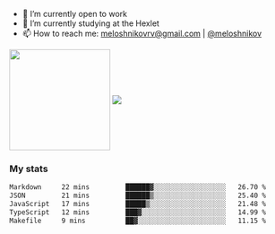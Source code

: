 <!-- ## Hi there, I'm Roman Meloshnikov 👋 -->

<!-- !
[image](https://www.codewars.com/users/meloshnikov/badges/small?theme=light)<br> -->

<!--
Here are some ideas to get you started:

- 🧰 I’m currently open to work
- 👯 I’m looking to collaborate on ...
- 🤔 I’m looking for help with ...
- 💬 Ask me about ...
- 📫 How to reach me: meloshnikov
- 😄 Pronouns: ...
- ⚡ Fun fact: ...
-->

- 🧰 I’m currently open to work
- 🌱 I’m currently studying at the Hexlet
- 📫 How to reach me: meloshnikovrv@gmail.com | [@meloshnikov](https://telegram.me/meloshnikov)

<span>
<a>
<img align="center" height="180em" src="https://github-readme-stats.vercel.app/api?username=meloshnikov&show_icons=true&hide_border=true&&count_private=true&include_all_commits=true" />
</a>
<a>
<img align="center" src="https://github-readme-stats.vercel.app/api/top-langs/?username=meloshnikov&layout=compact&hide_border=true" />
</a>
</span>


### My stats
<!--START_SECTION:waka-->

```txt
Markdown     22 mins         ██████▓░░░░░░░░░░░░░░░░░░   26.70 %
JSON         21 mins         ██████▒░░░░░░░░░░░░░░░░░░   25.40 %
JavaScript   17 mins         █████▒░░░░░░░░░░░░░░░░░░░   21.48 %
TypeScript   12 mins         ███▓░░░░░░░░░░░░░░░░░░░░░   14.99 %
Makefile     9 mins          ██▓░░░░░░░░░░░░░░░░░░░░░░   11.15 %
```

<!--END_SECTION:waka-->

